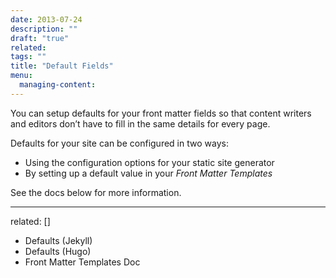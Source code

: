 ```yaml
---
date: 2013-07-24
description: ""
draft: "true"
related: 
tags: ""
title: "Default Fields"
menu:
  managing-content:
---
```

You can setup defaults for your front matter fields so that content writers and editors don’t have to fill in the same details for every page.

Defaults for your site can be configured in two ways:
* Using the configuration options for your static site generator
* By setting up a default value in your *Front Matter Templates*

See the docs below for more information.

---
related: []
- Defaults (Jekyll)
- Defaults (Hugo)
- Front Matter Templates Doc